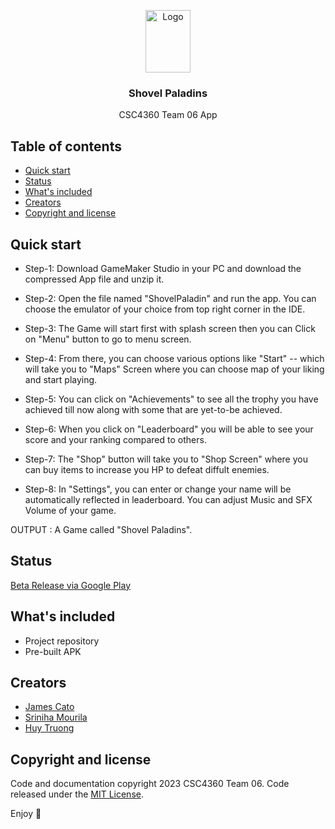 <p align="center">
    <img src="https://external-preview.redd.it/shovel-knight-roleplay-discord-server-v0-B6YaHccZ-qPuw_5NYO6E7keP8F4-DnN6ViZOxkBxs5k.jpg?auto=webp&s=8cfb8e75390fdad9589c9aafe5ff7d397e4c976f" alt="Logo" width=72 height=100>
  </a>

  <h3 align="center">Shovel Paladins</h3>

  <p align="center">
    CSC4360 Team 06 App
    <br>
  </p>
</p>


## Table of contents

- [Quick start](#quick-start)
- [Status](#status)
- [What's included](#whats-included)
- [Creators](#creators)
- [Copyright and license](#copyright-and-license)


## Quick start

- Step-1: Download GameMaker Studio in your PC and download the compressed App file and unzip it.
  
- Step-2: Open the file named "ShovelPaladin" and run the app. You can choose the emulator of your choice from top right corner in the IDE.
  
- Step-3: The Game will start first with splash screen then you can Click on "Menu" button to go to menu screen.
  
- Step-4: From there, you can choose various options like "Start" -- which will take you to "Maps" Screen where you can choose map of your liking and start playing.
  
- Step-5: You can click on "Achievements" to see all the trophy you have achieved till now along with some that are yet-to-be achieved.
  
- Step-6: When you click on "Leaderboard" you will be able to see your score and your ranking compared to others.
  
- Step-7: The "Shop" button will take you to "Shop Screen" where you can buy items to increase you HP to defeat diffult enemies.
  
- Step-8: In "Settings", you can enter or change your name will be automatically reflected in leaderboard. You can adjust Music and SFX Volume of your game.


OUTPUT : A Game called "Shovel Paladins". 

## Status

[Beta Release via Google Play](https://play.google.com/store/apps/details?id=com.shovelteam.shovelpaladin)

## What's included

- Project repository
- Pre-built APK

## Creators

- [James Cato](https://github.com/catoja1107)
- [Sriniha Mourila](https://github.com/Sriniha)
- [Huy Truong](https://github.com/huygiatrng)

## Copyright and license

Code and documentation copyright 2023 CSC4360 Team 06. Code released under the [MIT License](https://reponame/blob/master/LICENSE).

Enjoy :metal:
